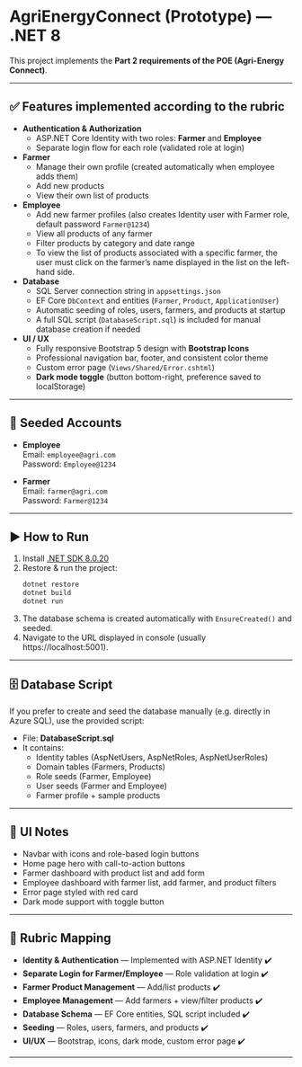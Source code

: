 # AgriEnergyConnect (Prototype) — .NET 8

This project implements the **Part 2 requirements of the POE (Agri-Energy Connect)**.

---

## ✅ Features implemented according to the rubric

- **Authentication & Authorization**
  - ASP.NET Core Identity with two roles: **Farmer** and **Employee**
  - Separate login flow for each role (validated role at login)
- **Farmer**
  - Manage their own profile (created automatically when employee adds them)
  - Add new products
  - View their own list of products
- **Employee**
  - Add new farmer profiles (also creates Identity user with Farmer role, default password `Farmer@1234`)
  - View all products of any farmer
  - Filter products by category and date range
  - To view the list of products associated with a specific farmer, the user must click on the farmer’s name displayed in the list on the left-hand side.
- **Database**
  - SQL Server connection string in `appsettings.json`
  - EF Core `DbContext` and entities (`Farmer`, `Product`, `ApplicationUser`)
  - Automatic seeding of roles, users, farmers, and products at startup
  - A full SQL script (`DatabaseScript.sql`) is included for manual database creation if needed
- **UI / UX**
  - Fully responsive Bootstrap 5 design with **Bootstrap Icons**
  - Professional navigation bar, footer, and consistent color theme
  - Custom error page (`Views/Shared/Error.cshtml`)
  - **Dark mode toggle** (button bottom-right, preference saved to localStorage)

---

## 👤 Seeded Accounts

- **Employee**  
  Email: `employee@agri.com`  
  Password: `Employee@1234`  

- **Farmer**  
  Email: `farmer@agri.com`  
  Password: `Farmer@1234`  

---

## ▶️ How to Run

1. Install [.NET SDK 8.0.20](https://dotnet.microsoft.com/download/dotnet/8.0)
2. Restore & run the project:
   ```bash
   dotnet restore
   dotnet build
   dotnet run
   ```
3. The database schema is created automatically with `EnsureCreated()` and seeded.
4. Navigate to the URL displayed in console (usually https://localhost:5001).

---

## 🗄️ Database Script

If you prefer to create and seed the database manually (e.g. directly in Azure SQL), use the provided script:  

- File: **DatabaseScript.sql**  
- It contains:
  - Identity tables (AspNetUsers, AspNetRoles, AspNetUserRoles)
  - Domain tables (Farmers, Products)
  - Role seeds (Farmer, Employee)
  - User seeds (Farmer and Employee)
  - Farmer profile + sample products

---

## 🎨 UI Notes

- Navbar with icons and role-based login buttons
- Home page hero with call-to-action buttons
- Farmer dashboard with product list and add form
- Employee dashboard with farmer list, add farmer, and product filters
- Error page styled with red card
- Dark mode support with toggle button

---

## 📖 Rubric Mapping

- **Identity & Authentication** — Implemented with ASP.NET Identity ✔️  
- **Separate Login for Farmer/Employee** — Role validation at login ✔️  
- **Farmer Product Management** — Add/list products ✔️  
- **Employee Management** — Add farmers + view/filter products ✔️  
- **Database Schema** — EF Core entities, SQL script included ✔️  
- **Seeding** — Roles, users, farmers, and products ✔️  
- **UI/UX** — Bootstrap, icons, dark mode, custom error page ✔️  

---
